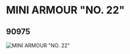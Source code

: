 # MINI ARMOUR "NO. 22"
## 90975
![MINI ARMOUR "NO. 22"](https://lc-www-live-s.legocdn.com/media/bricks/5/2/4585945.jpg)